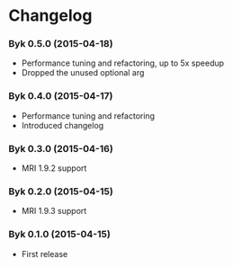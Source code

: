 # Changelog

### Byk 0.5.0 (2015-04-18)

* Performance tuning and refactoring, up to 5x speedup
* Dropped the unused optional arg

### Byk 0.4.0 (2015-04-17)

* Performance tuning and refactoring
* Introduced changelog

### Byk 0.3.0 (2015-04-16)

* MRI 1.9.2 support

### Byk 0.2.0 (2015-04-15)

* MRI 1.9.3 support

### Byk 0.1.0 (2015-04-15)

* First release
